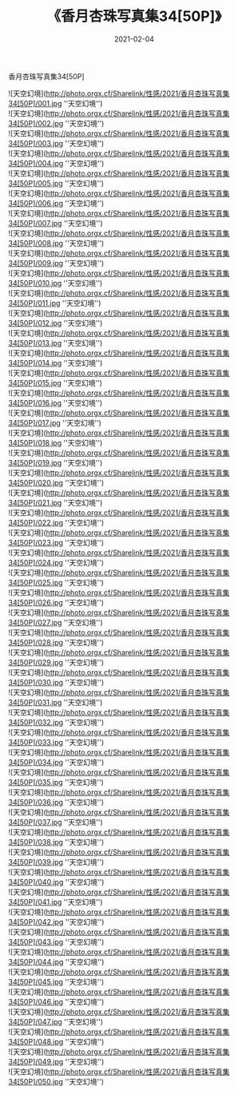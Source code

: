 ﻿---
layout: post
title:  《香月杏珠写真集34[50P]》
date:   2021-02-04
img: http://photo.orgx.cf/Sharelink/性感/2021/香月杏珠写真集34[50P]/000.jpg
categories: [美女, 性感, 泳衣]
---

香月杏珠写真集34[50P]



![天空幻境](http://photo.orgx.cf/Sharelink/性感/2021/香月杏珠写真集34[50P]/001.jpg ''天空幻境'') <br>
![天空幻境](http://photo.orgx.cf/Sharelink/性感/2021/香月杏珠写真集34[50P]/002.jpg ''天空幻境'') <br>
![天空幻境](http://photo.orgx.cf/Sharelink/性感/2021/香月杏珠写真集34[50P]/003.jpg ''天空幻境'') <br>
![天空幻境](http://photo.orgx.cf/Sharelink/性感/2021/香月杏珠写真集34[50P]/004.jpg ''天空幻境'') <br>
![天空幻境](http://photo.orgx.cf/Sharelink/性感/2021/香月杏珠写真集34[50P]/005.jpg ''天空幻境'') <br>
![天空幻境](http://photo.orgx.cf/Sharelink/性感/2021/香月杏珠写真集34[50P]/006.jpg ''天空幻境'') <br>
![天空幻境](http://photo.orgx.cf/Sharelink/性感/2021/香月杏珠写真集34[50P]/007.jpg ''天空幻境'') <br>
![天空幻境](http://photo.orgx.cf/Sharelink/性感/2021/香月杏珠写真集34[50P]/008.jpg ''天空幻境'') <br>
![天空幻境](http://photo.orgx.cf/Sharelink/性感/2021/香月杏珠写真集34[50P]/009.jpg ''天空幻境'') <br>
![天空幻境](http://photo.orgx.cf/Sharelink/性感/2021/香月杏珠写真集34[50P]/010.jpg ''天空幻境'') <br>
![天空幻境](http://photo.orgx.cf/Sharelink/性感/2021/香月杏珠写真集34[50P]/011.jpg ''天空幻境'') <br>
![天空幻境](http://photo.orgx.cf/Sharelink/性感/2021/香月杏珠写真集34[50P]/012.jpg ''天空幻境'') <br>
![天空幻境](http://photo.orgx.cf/Sharelink/性感/2021/香月杏珠写真集34[50P]/013.jpg ''天空幻境'') <br>
![天空幻境](http://photo.orgx.cf/Sharelink/性感/2021/香月杏珠写真集34[50P]/014.jpg ''天空幻境'') <br>
![天空幻境](http://photo.orgx.cf/Sharelink/性感/2021/香月杏珠写真集34[50P]/015.jpg ''天空幻境'') <br>
![天空幻境](http://photo.orgx.cf/Sharelink/性感/2021/香月杏珠写真集34[50P]/016.jpg ''天空幻境'') <br>
![天空幻境](http://photo.orgx.cf/Sharelink/性感/2021/香月杏珠写真集34[50P]/017.jpg ''天空幻境'') <br>
![天空幻境](http://photo.orgx.cf/Sharelink/性感/2021/香月杏珠写真集34[50P]/018.jpg ''天空幻境'') <br>
![天空幻境](http://photo.orgx.cf/Sharelink/性感/2021/香月杏珠写真集34[50P]/019.jpg ''天空幻境'') <br>
![天空幻境](http://photo.orgx.cf/Sharelink/性感/2021/香月杏珠写真集34[50P]/020.jpg ''天空幻境'') <br>
![天空幻境](http://photo.orgx.cf/Sharelink/性感/2021/香月杏珠写真集34[50P]/021.jpg ''天空幻境'') <br>
![天空幻境](http://photo.orgx.cf/Sharelink/性感/2021/香月杏珠写真集34[50P]/022.jpg ''天空幻境'') <br>
![天空幻境](http://photo.orgx.cf/Sharelink/性感/2021/香月杏珠写真集34[50P]/023.jpg ''天空幻境'') <br>
![天空幻境](http://photo.orgx.cf/Sharelink/性感/2021/香月杏珠写真集34[50P]/024.jpg ''天空幻境'') <br>
![天空幻境](http://photo.orgx.cf/Sharelink/性感/2021/香月杏珠写真集34[50P]/025.jpg ''天空幻境'') <br>
![天空幻境](http://photo.orgx.cf/Sharelink/性感/2021/香月杏珠写真集34[50P]/026.jpg ''天空幻境'') <br>
![天空幻境](http://photo.orgx.cf/Sharelink/性感/2021/香月杏珠写真集34[50P]/027.jpg ''天空幻境'') <br>
![天空幻境](http://photo.orgx.cf/Sharelink/性感/2021/香月杏珠写真集34[50P]/028.jpg ''天空幻境'') <br>
![天空幻境](http://photo.orgx.cf/Sharelink/性感/2021/香月杏珠写真集34[50P]/029.jpg ''天空幻境'') <br>
![天空幻境](http://photo.orgx.cf/Sharelink/性感/2021/香月杏珠写真集34[50P]/030.jpg ''天空幻境'') <br>
![天空幻境](http://photo.orgx.cf/Sharelink/性感/2021/香月杏珠写真集34[50P]/031.jpg ''天空幻境'') <br>
![天空幻境](http://photo.orgx.cf/Sharelink/性感/2021/香月杏珠写真集34[50P]/032.jpg ''天空幻境'') <br>
![天空幻境](http://photo.orgx.cf/Sharelink/性感/2021/香月杏珠写真集34[50P]/033.jpg ''天空幻境'') <br>
![天空幻境](http://photo.orgx.cf/Sharelink/性感/2021/香月杏珠写真集34[50P]/034.jpg ''天空幻境'') <br>
![天空幻境](http://photo.orgx.cf/Sharelink/性感/2021/香月杏珠写真集34[50P]/035.jpg ''天空幻境'') <br>
![天空幻境](http://photo.orgx.cf/Sharelink/性感/2021/香月杏珠写真集34[50P]/036.jpg ''天空幻境'') <br>
![天空幻境](http://photo.orgx.cf/Sharelink/性感/2021/香月杏珠写真集34[50P]/037.jpg ''天空幻境'') <br>
![天空幻境](http://photo.orgx.cf/Sharelink/性感/2021/香月杏珠写真集34[50P]/038.jpg ''天空幻境'') <br>
![天空幻境](http://photo.orgx.cf/Sharelink/性感/2021/香月杏珠写真集34[50P]/039.jpg ''天空幻境'') <br>
![天空幻境](http://photo.orgx.cf/Sharelink/性感/2021/香月杏珠写真集34[50P]/040.jpg ''天空幻境'') <br>
![天空幻境](http://photo.orgx.cf/Sharelink/性感/2021/香月杏珠写真集34[50P]/041.jpg ''天空幻境'') <br>
![天空幻境](http://photo.orgx.cf/Sharelink/性感/2021/香月杏珠写真集34[50P]/042.jpg ''天空幻境'') <br>
![天空幻境](http://photo.orgx.cf/Sharelink/性感/2021/香月杏珠写真集34[50P]/043.jpg ''天空幻境'') <br>
![天空幻境](http://photo.orgx.cf/Sharelink/性感/2021/香月杏珠写真集34[50P]/044.jpg ''天空幻境'') <br>
![天空幻境](http://photo.orgx.cf/Sharelink/性感/2021/香月杏珠写真集34[50P]/045.jpg ''天空幻境'') <br>
![天空幻境](http://photo.orgx.cf/Sharelink/性感/2021/香月杏珠写真集34[50P]/046.jpg ''天空幻境'') <br>
![天空幻境](http://photo.orgx.cf/Sharelink/性感/2021/香月杏珠写真集34[50P]/047.jpg ''天空幻境'') <br>
![天空幻境](http://photo.orgx.cf/Sharelink/性感/2021/香月杏珠写真集34[50P]/048.jpg ''天空幻境'') <br>
![天空幻境](http://photo.orgx.cf/Sharelink/性感/2021/香月杏珠写真集34[50P]/049.jpg ''天空幻境'') <br>
![天空幻境](http://photo.orgx.cf/Sharelink/性感/2021/香月杏珠写真集34[50P]/050.jpg ''天空幻境'') <br>